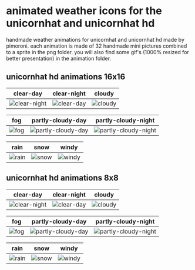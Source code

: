 # animated weather icons for the unicornhat and unicornhat hd
handmade weather animations for unicornhat and unicornhat hd made by pimoroni. each animation is made of 32 handmade mini pictures combined to a sprite in the png folder. you will also find some gif's (1000% resized for better presentation) in the animation folder.

## unicornhat hd animations 16x16


| clear-day                   | clear-night             | cloudy            |
|:---------------------------:|:-----------------------:|:-----------------:|
| ![clear-night][clear-night] | ![clear-day][clear-day] | ![cloudy][cloudy] |

| fog         | partly-cloudy-day                       | partly-cloudy-night                         |
|:-----------:|:---------------------------------------:|:-------------------------------------------:|
| ![fog][fog] | ![partly-cloudy-day][partly-cloudy-day] | ![partly-cloudy-night][partly-cloudy-night] |

| rain          | snow          | windy           |
|:-------------:|:-------------:|:---------------:|
| ![rain][rain] | ![snow][snow] | ![windy][windy] |



[clear-day]: https://github.com/LoveBootCaptain/unicornhat_weather_icons/blob/master/animation/HD/clear-day.gif "clear-day"
[clear-night]: https://github.com/LoveBootCaptain/unicornhat_weather_icons/blob/master/animation/HD/clear-night.gif "clear-night"
[cloudy]: https://github.com/LoveBootCaptain/unicornhat_weather_icons/blob/master/animation/HD/cloudy.gif "cloudy"

[fog]: https://github.com/LoveBootCaptain/unicornhat_weather_icons/blob/master/animation/HD/fog.gif "cloudy"
[partly-cloudy-day]: https://github.com/LoveBootCaptain/unicornhat_weather_icons/blob/master/animation/HD/partly-cloudy-day.gif "partly-cloudy-day"
[partly-cloudy-night]: https://github.com/LoveBootCaptain/unicornhat_weather_icons/blob/master/animation/HD/partly-cloudy-night.gif "partly-cloudy-night"

[rain]: https://github.com/LoveBootCaptain/unicornhat_weather_icons/blob/master/animation/HD/rain.gif "rain"
[snow]: https://github.com/LoveBootCaptain/unicornhat_weather_icons/blob/master/animation/HD/snow.gif "snow"
[windy]: https://github.com/LoveBootCaptain/unicornhat_weather_icons/blob/master/animation/HD/windy.gif "windy"


## unicornhat hd animations 8x8

| clear-day                      | clear-night                | cloudy               |
|:------------------------------:|:--------------------------:|:--------------------:|
| ![clear-night][clear-night-sd] | ![clear-day][clear-day-sd] | ![cloudy][cloudy-sd] |

| fog            | partly-cloudy-day                          | partly-cloudy-night                            |
|:--------------:|:------------------------------------------:|:----------------------------------------------:|
| ![fog][fog-sd] | ![partly-cloudy-day][partly-cloudy-day-sd] | ![partly-cloudy-night][partly-cloudy-night-sd] |

| rain             | snow             | windy              |
|:----------------:|:----------------:|:------------------:|
| ![rain][rain-sd] | ![snow][snow-sd] | ![windy][windy-sd] |



[clear-day-sd]: https://github.com/LoveBootCaptain/unicornhat_weather_icons/blob/master/animation/SD/clear-day.gif "clear-day"
[clear-night-sd]: https://github.com/LoveBootCaptain/unicornhat_weather_icons/blob/master/animation/SD/clear-night.gif "clear-night"
[cloudy-sd]: https://github.com/LoveBootCaptain/unicornhat_weather_icons/blob/master/animation/SD/cloudy.gif "cloudy"

[fog-sd]: https://github.com/LoveBootCaptain/unicornhat_weather_icons/blob/master/animation/SD/fog.gif "cloudy"
[partly-cloudy-day-sd]: https://github.com/LoveBootCaptain/unicornhat_weather_icons/blob/master/animation/SD/partly-cloudy-day.gif "partly-cloudy-day"
[partly-cloudy-night-sd]: https://github.com/LoveBootCaptain/unicornhat_weather_icons/blob/master/animation/SD/partly-cloudy-night.gif "partly-cloudy-night"

[rain-sd]: https://github.com/LoveBootCaptain/unicornhat_weather_icons/blob/master/animation/SD/rain.gif "rain"
[snow-sd]: https://github.com/LoveBootCaptain/unicornhat_weather_icons/blob/master/animation/SD/snow.gif "snow"
[windy-sd]: https://github.com/LoveBootCaptain/unicornhat_weather_icons/blob/master/animation/SD/windy.gif "windy"